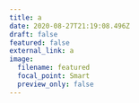 ```yaml
---
title: a
date: 2020-08-27T21:19:08.496Z
draft: false
featured: false
external_link: a
image:
  filename: featured
  focal_point: Smart
  preview_only: false
---
```

